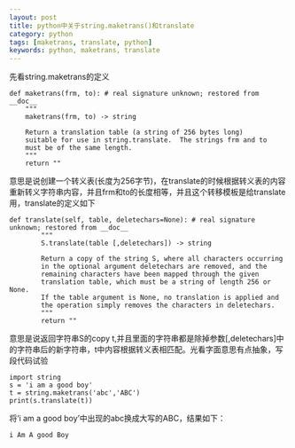 ```yaml
---
layout: post
title: python中关于string.maketrans()和translate
category: python
tags: [maketrans, translate, python]
keywords: python, maketrans, translate
---
```


先看string.maketrans的定义

	def maketrans(frm, to): # real signature unknown; restored from __doc__
	    """
	    maketrans(frm, to) -> string
	    
	    Return a translation table (a string of 256 bytes long)
	    suitable for use in string.translate.  The strings frm and to
	    must be of the same length.
	    """
	    return ""

意思是说创建一个转义表(长度为256字节)，在translate的时候根据转义表的内容重新转义字符串内容，并且frm和to的长度相等，并且这个转移模板是给translate用，translate的定义如下

	def translate(self, table, deletechars=None): # real signature unknown; restored from __doc__
	        """
	        S.translate(table [,deletechars]) -> string
	        
	        Return a copy of the string S, where all characters occurring
	        in the optional argument deletechars are removed, and the
	        remaining characters have been mapped through the given
	        translation table, which must be a string of length 256 or None.
	        If the table argument is None, no translation is applied and
	        the operation simply removes the characters in deletechars.
	        """
	        return ""

意思是说返回字符串S的copy t,并且里面的字符串都是除掉参数[,deletechars]中的字符串后的新字符串，t中内容根据转义表相匹配。光看字面意思有点抽象，写段代码试验

	import string
	s = 'i am a good boy'
	t = string.maketrans('abc','ABC')
	print(s.translate(t))

将‘i am a good boy’中出现的abc换成大写的ABC，结果如下：

	i Am A good Boy

